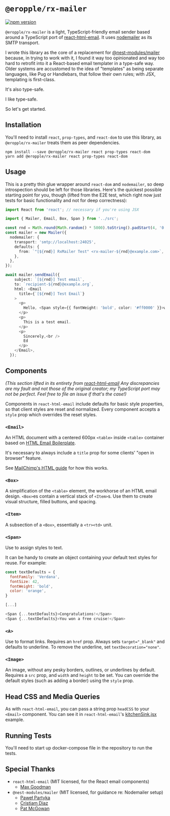 # `@eropple/rx-mailer` #
[![npm version](https://badge.fury.io/js/%40eropple%2Frx-mailer.svg)](https://badge.fury.io/js/%40eropple%2Frx-mailer)

`@eropple/rx-mailer` is a light, TypeScript-friendly email sender based around a TypeScript port of [react-html-email](https://github.com/chromakode/react-html-email). It uses [nodemailer](https://nodemailer.com) as its SMTP transport.

I wrote this library as the core of a replacement for [@nest-modules/mailer](https://github.com/nest-modules/mailer) because, in trying to work with it, I found it way too opinionated and way too hard to retrofit into it a React-based email templater in a type-safe way. Older systems are accustomed to the idea of "templates" as being separate languages, like Pug or Handlebars, that follow their own rules; with JSX, templating is first-class.

It's also type-safe.

I like type-safe.

So let's get started.

## Installation ##
You'll need to install `react`, `prop-types`, and `react-dom` to use this library, as `@eropple/rx-mailer` treats them as peer dependencies.

```
npm install --save @eropple/rx-mailer react prop-types react-dom
yarn add @eropple/rx-mailer react prop-types react-dom
```

## Usage ##
This is a pretty thin glue wrapper around `react-dom` and `nodemailer`, so deep introspection should be left for those libraries. Here's the quickest possible starting point for you, though (lifted from the E2E test, which right now just tests for basic functionality and not for deep correctness):

```ts
import React from 'react'; // necessary if you're using JSX

import { Mailer, Email, Box, Span } from '../src';

const rnd = Math.round(Math.random() * 5000).toString().padStart(4, '0');
const mailer = new Mailer({
  nodemailer: {
    transport: 'smtp://localhost:24025',
    defaults: {
      from: `"[${rnd}] RxMailer Test" <rx-mailer-${rnd}@example.com>`,
    },
  },
});

await mailer.sendEmail({
    subject: `[${rnd}] Test email`,
    to: `recipient-${rnd}@example.org`,
    html: <Email
      title={`[${rnd}] Test Email`}
    >
      <p>
        Hello, <Span style={{ fontWeight: 'bold', color: '#ff0000' }}>world</Span>!
      </p>
      <p>
        This is a test email.
      </p>
      <p>
        Sincerely,<br />
        Ed
      </p>
    </Email>,
  });
```

## Components ##
_(This section lifted in its entirety from [react-html-email](https://github.com/chromakode/react-html-email) Any discrepancies are my fault and not those of the original creator; my TypeScript port may not be perfect. Feel free to file an issue if that's the case!)_

Components in `react-html-email` include defaults for basic style properties, so that client styles are reset and normalized. Every component accepts a `style` prop which overrides the reset styles.

### `<Email>`

An HTML document with a centered 600px `<table>` inside `<table>` container based on [HTML Email Boilerplate](https://github.com/seanpowell/Email-Boilerplate).

It's necessary to always include a `title` prop for some clients' "open in browser" feature.

See [MailChimp's HTML guide](http://templates.mailchimp.com/development/html/) for how this works.

### `<Box>`

A simplification of the `<table>` element, the workhorse of an HTML email design. `<Box>`es contain a vertical stack of `<Item>`s. Use them to create visual structure, filled buttons, and spacing.

### `<Item>`

A subsection of a `<Box>`, essentially a `<tr><td>` unit.

### `<Span>`

Use to assign styles to text.

It can be handy to create an object containing your default text styles for reuse. For example:

```js
const textDefaults = {
  fontFamily: 'Verdana',
  fontSize: 42,
  fontWeight: 'bold',
  color: 'orange',
}

[...]

<Span {...textDefaults}>Congratulations!</Span>
<Span {...textDefaults}>You won a free cruise!</Span>
```

### `<A>`

Use to format links. Requires an `href` prop. Always sets `target="_blank"` and defaults to underline. To remove the underline, set `textDecoration="none"`.

### `<Image>`

An image, without any pesky borders, outlines, or underlines by default. Requires a `src` prop, and `width` and `height` to be set. You can override the default styles (such as adding a border) using the `style` prop.

## Head CSS and Media Queries
As with `react-html-email`, you can pass a string prop `headCSS` to your `<Email>` component. You can see it in `react-html-email`'s [kitchenSink.jsx](https://github.com/chromakode/react-html-email/blob/master/examples/kitchenSink.jsx) example.

## Running Tests ##
You'll need to start up docker-compose file in the repository to run the tests.

## Special Thanks ##
- `react-html-email` (MIT licensed, for the React email components)
  - [Max Goodman](https://github.com/chromakode)
- `@nest-modules/mailer` (MIT licensed, for guidance re: Nodemailer setup)
  - [Paweł Partyka](https://github.com/partyka95)
  - [Cristiam Diaz](https://github.com/cdiaz)
  - [Pat McGowan](https://github.com/p-mcgowan)
